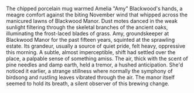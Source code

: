The chipped porcelain mug warmed Amelia "Amy" Blackwood's hands, a meagre comfort against the biting November wind that whipped across the manicured lawns of Blackwood Manor.  Dust motes danced in the weak sunlight filtering through the skeletal branches of the ancient oaks, illuminating the frost-laced blades of grass.  Amy, groundskeeper at Blackwood Manor for the past fifteen years, squinted at the sprawling estate.  Its grandeur, usually a source of quiet pride, felt heavy, oppressive this morning.  A subtle, almost imperceptible, shift had settled over the place, a palpable sense of something amiss.  The air, thick with the scent of pine needles and damp earth, held a tremor, a hushed anticipation.  She'd noticed it earlier, a strange stillness where normally the symphony of birdsong and rustling leaves vibrated through the air.  The manor itself seemed to hold its breath, a silent observer of this brewing change.
